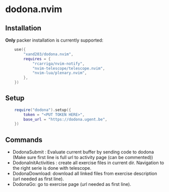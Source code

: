 # dodona.nvim

## Installation
**Only** packer installation is currently supported:
```lua
	use({
		"xand203/dodona.nvim",
		requires = {
			"rcarriga/nvim-notify",
			"nvim-telescope/telescope.nvim",
			"nvim-lua/plenary.nvim",
		},
	})
```
## Setup
```lua
	require("dodona").setup({
		token = "<PUT TOKEN HERE>",
		base_url = "https://dodona.ugent.be",
	})
```
## Commands
- DodonaSubmit : Evaluate current buffer by sending code to dodona <br>
                (Make sure first line is full url to activity page (can be commented))
- DodonaInitActivities : create all exercise files in current dir. Navigation to the right serie is done with telescope.
- DodonaDownload: download all linked files from exercise description (url needed as first line).
- DodonaGo: go to exercise page (url needed as first line).
